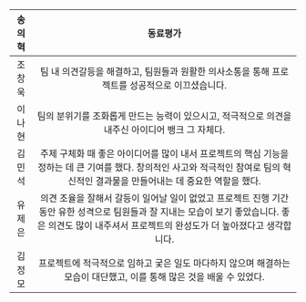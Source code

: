 | 송의혁 | 동료평가 |
| :-: | :------: |
| 조창욱 | 팀 내 의견갈등을 해결하고, 팀원들과 원활한 의사소통을 통해 프로젝트를 성공적으로 이끄셨습니다. |
| 이나현 | 팀의 분위기를 조화롭게 만드는 능력이 있으시고, 적극적으로 의견을 내주신 아이디어 뱅크 그 자체다. |
| 김민석 | 주제 구체화 때 좋은 아이디어를 많이 내서 프로젝트의 핵심 기능을 정하는 데 큰 기여를 했다. 창의적인 사고와 적극적인 참여로 팀의 혁신적인 결과물을 만들어내는 데 중요한 역할을 했다. |
| 유제은 | 의견 조율을 잘해서 갈등이 일어날 일이 없었고 프로젝트 진행 기간 동안 유한 성격으로 팀원들과 잘 지내는 모습이 보기 좋았습니다. 좋은 의견도 많이 내주셔서 프로젝트의 완성도가 더 높아졌다고 생각합니다. |
| 김정모 | 프로젝트에 적극적으로 임하고 궂은 일도 마다하지 않으며 해결하는 모습이 대단했고, 이를 통해 많은 것을 배울 수 있었다. |
